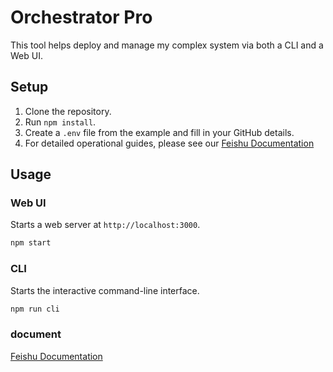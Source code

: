# Orchestrator Pro

This tool helps deploy and manage my complex system via both a CLI and a Web UI.

## Setup

1.  Clone the repository.
2.  Run `npm install`.
3.  Create a `.env` file from the example and fill in your GitHub details.
4.  For detailed operational guides, please see our [Feishu Documentation](https://t1zosp7g1k7.feishu.cn/docx/QNN6dcEefohapsxmpMTcBnusnkf?from=from_copylink)

## Usage

### Web UI
Starts a web server at `http://localhost:3000`.

```bash
npm start
```

### CLI
Starts the interactive command-line interface.

```bash
npm run cli
```

### document

[Feishu Documentation](https://t1zosp7g1k7.feishu.cn/docx/QNN6dcEefohapsxmpMTcBnusnkf?from=from_copylink)
